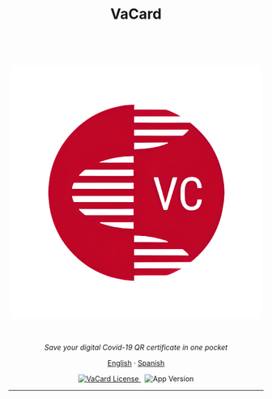 <h1 align="center">VaCard</h1>
<br>
<br>
<br>
<p align="center">
    <img src="./source/logo.png" alt="LOGO">
</p>
<br>

<p align="center">
  <i>Save your digital Covid-19 QR certificate in one pocket</i>
</p>

<p align="center">
  <a href="">English</a>
  ·
  <a href="https://vacard.eu5.org">Spanish</a>
</p>

<p align="center">
  <a href="https://opensource.org/licenses/Apache-2.0">
    <img src="https://img.shields.io/badge/License-Apache%202.0-blue.svg" alt="VaCard License" />
  </a>&nbsp;
  <a>
    <img src="https://img.shields.io/badge/version-1.0b-brightgreen" alt="App Version" />
  </a>
</p>

<hr>